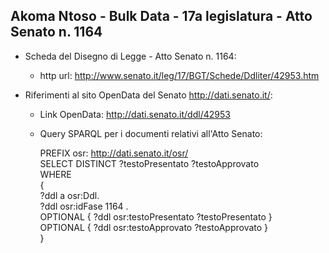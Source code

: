 ## Akoma Ntoso - Bulk Data - 17a legislatura - Atto Senato n. 1164 ##

* Scheda del Disegno di Legge - Atto Senato n. 1164:
	* http url: http://www.senato.it/leg/17/BGT/Schede/Ddliter/42953.htm

* Riferimenti al sito OpenData del Senato http://dati.senato.it/:
	* Link OpenData: http://dati.senato.it/ddl/42953
	* Query SPARQL per i documenti relativi all'Atto Senato:

        PREFIX osr: <http://dati.senato.it/osr/>  
		SELECT DISTINCT ?testoPresentato ?testoApprovato  
		WHERE  
		{  
		    ?ddl a osr:Ddl.  
		    ?ddl osr:idFase 1164 .  
		    OPTIONAL { ?ddl osr:testoPresentato ?testoPresentato }  
		    OPTIONAL { ?ddl osr:testoApprovato ?testoApprovato }  
		}
		